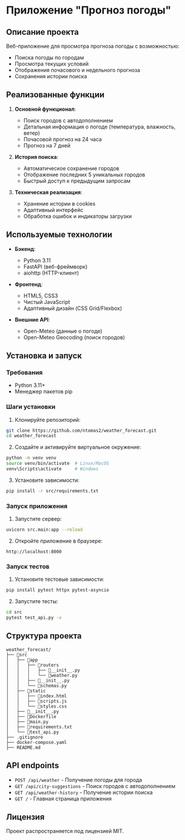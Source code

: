 # Приложение "Прогноз погоды"

## Описание проекта

Веб-приложение для просмотра прогноза погоды с возможностью:

-   Поиска погоды по городам
-   Просмотра текущих условий
-   Отображения почасового и недельного прогноза
-   Сохранения истории поиска

## Реализованные функции

1. **Основной функционал**:

    - Поиск городов с автодополнением
    - Детальная информация о погоде (температура, влажность, ветер)
    - Почасовой прогноз на 24 часа
    - Прогноз на 7 дней

2. **История поиска**:

    - Автоматическое сохранение городов
    - Отображение последних 5 уникальных городов
    - Быстрый доступ к предыдущим запросам

3. **Техническая реализация**:
    - Хранение истории в cookies
    - Адаптивный интерфейс
    - Обработка ошибок и индикаторы загрузки

## Используемые технологии

-   **Бэкенд**:

    -   Python 3.11
    -   FastAPI (веб-фреймворк)
    -   aiohttp (HTTP-клиент)

-   **Фронтенд**:

    -   HTML5, CSS3
    -   Чистый JavaScript
    -   Адаптивный дизайн (CSS Grid/Flexbox)

-   **Внешние API**:
    -   Open-Meteo (данные о погоде)
    -   Open-Meteo Geocoding (поиск городов)

## Установка и запуск

### Требования

-   Python 3.11+
-   Менеджер пакетов pip

### Шаги установки

1. Клонируйте репозиторий:

```bash
git clone https://github.com/ntomas2/weather_forecast.git
cd weather_forecast
```

2. Создайте и активируйте виртуальное окружение:

```bash
python -m venv venv
source venv/bin/activate  # Linux/MacOS
venv\Scripts\activate     # Windows
```

3. Установите зависимости:

```bash
pip install -r src/requirements.txt
```

### Запуск приложения

1. Запустите сервер:

```bash
uvicorn src.main:app --reload
```

2. Откройте приложение в браузере:

```
http://localhost:8000
```

### Запуск тестов

1. Установите тестовые зависимости:

```bash
pip install pytest httpx pytest-asyncio
```

2. Запустите тесты:

```bash
cd src
pytest test_api.py -v
```

## Структура проекта

```
weather_forecast/
├── 📂src
│   ├── 📂app
│   │   ├── 📂routers
│   │   │   ├── 📜__init__.py
│   │   │   └── 📜weather.py
│   │   ├── 📜__init__.py
│   │   └── 📜schemas.py
│   ├── 📂static
│   │   ├── 📜index.html
│   │   ├── 📜scripts.js
│   │   └── 📜styles.css
│   ├── 📜__init__.py
│   ├── 📜Dockerfile
│   ├── 📜main.py
│   ├── 📜requirements.txt
│   └── 📜test_api.py
├── .gitignore
├── docker-compose.yaml
├── README.md
```

## API endpoints

-   `POST /api/weather` - Получение погоды для города
-   `GET /api/city-suggestions` - Поиск городов с автодополнением
-   `GET /api/weather-history` - Получение истории поиска
-   `GET /` - Главная страница приложения

## Лицензия

Проект распространяется под лицензией MIT.
